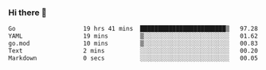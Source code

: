### Hi there 👋

<!--
**yeya24/yeya24** is a ✨ _special_ ✨ repository because its `README.md` (this file) appears on your GitHub profile.

Here are some ideas to get you started:

- 🔭 I’m currently working on ...
- 🌱 I’m currently learning ...
- 👯 I’m looking to collaborate on ...
- 🤔 I’m looking for help with ...
- 💬 Ask me about ...
- 📫 How to reach me: ...
- 😄 Pronouns: ...
- ⚡ Fun fact: ...
-->

<!--START_SECTION:waka-->

```txt
Go                   19 hrs 41 mins  ████████████████████████▒   97.28 %
YAML                 19 mins         ▒░░░░░░░░░░░░░░░░░░░░░░░░   01.62 %
go.mod               10 mins         ▒░░░░░░░░░░░░░░░░░░░░░░░░   00.83 %
Text                 2 mins          ░░░░░░░░░░░░░░░░░░░░░░░░░   00.20 %
Markdown             0 secs          ░░░░░░░░░░░░░░░░░░░░░░░░░   00.05 %
```

<!--END_SECTION:waka-->
